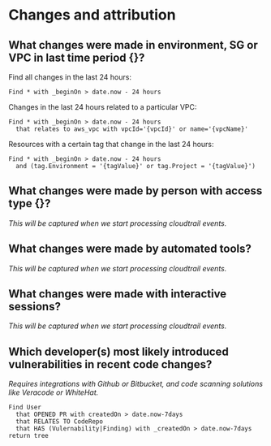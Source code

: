 # Changes and attribution

## What changes were made in environment, SG or VPC in last time period {}?

Find all changes in the last 24 hours:

```j1ql
Find * with _beginOn > date.now - 24 hours
```

Changes in the last 24 hours related to a particular VPC:

```j1ql
Find * with _beginOn > date.now - 24 hours
  that relates to aws_vpc with vpcId='{vpcId}' or name='{vpcName}'
```

Resources with a certain tag that change in the last 24 hours:

```j1ql
Find * with _beginOn > date.now - 24 hours
  and (tag.Environment = '{tagValue}' or tag.Project = '{tagValue}')
```

## What changes were made by person with access type {}?

_This will be captured when we start processing cloudtrail events._

## What changes were made by automated tools?

_This will be captured when we start processing cloudtrail events._

## What changes were made with interactive sessions?

_This will be captured when we start processing cloudtrail events._

## Which developer(s) most likely introduced vulnerabilities in recent code changes?

_Requires integrations with Github or Bitbucket, and code scanning solutions like Veracode or WhiteHat._

```j1ql
Find User
  that OPENED PR with createdOn > date.now-7days
  that RELATES TO CodeRepo
  that HAS (Vulernability|Finding) with _createdOn > date.now-7days
return tree
```
